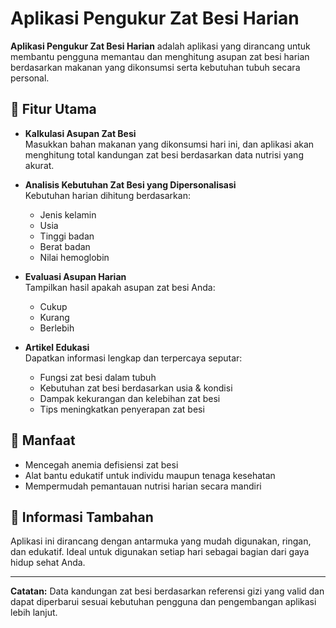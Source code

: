 # Aplikasi Pengukur Zat Besi Harian

**Aplikasi Pengukur Zat Besi Harian** adalah aplikasi yang dirancang untuk membantu pengguna memantau dan menghitung asupan zat besi harian berdasarkan makanan yang dikonsumsi serta kebutuhan tubuh secara personal.

## 🧮 Fitur Utama

- **Kalkulasi Asupan Zat Besi**  
  Masukkan bahan makanan yang dikonsumsi hari ini, dan aplikasi akan menghitung total kandungan zat besi berdasarkan data nutrisi yang akurat.

- **Analisis Kebutuhan Zat Besi yang Dipersonalisasi**  
  Kebutuhan harian dihitung berdasarkan:
  - Jenis kelamin
  - Usia
  - Tinggi badan 
  - Berat badan 
  - Nilai hemoglobin 

- **Evaluasi Asupan Harian**  
  Tampilkan hasil apakah asupan zat besi Anda:
  - Cukup
  - Kurang
  - Berlebih

- **Artikel Edukasi**  
  Dapatkan informasi lengkap dan terpercaya seputar:
  - Fungsi zat besi dalam tubuh
  - Kebutuhan zat besi berdasarkan usia & kondisi
  - Dampak kekurangan dan kelebihan zat besi
  - Tips meningkatkan penyerapan zat besi

## 🎯 Manfaat

- Mencegah anemia defisiensi zat besi
- Alat bantu edukatif untuk individu maupun tenaga kesehatan
- Mempermudah pemantauan nutrisi harian secara mandiri

## 📱 Informasi Tambahan

Aplikasi ini dirancang dengan antarmuka yang mudah digunakan, ringan, dan edukatif. Ideal untuk digunakan setiap hari sebagai bagian dari gaya hidup sehat Anda.

---

**Catatan:** Data kandungan zat besi berdasarkan referensi gizi yang valid dan dapat diperbarui sesuai kebutuhan pengguna dan pengembangan aplikasi lebih lanjut.
